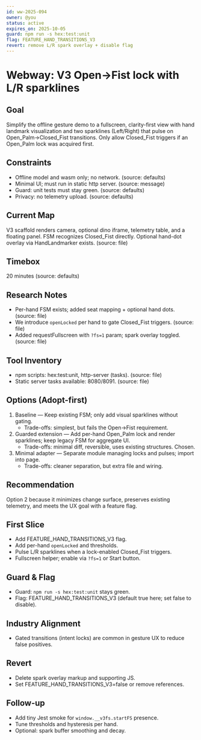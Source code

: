 ```yaml
---
id: ww-2025-094
owner: @you
status: active
expires_on: 2025-10-05
guard: npm run -s hex:test:unit
flag: FEATURE_HAND_TRANSITIONS_V3
revert: remove L/R spark overlay + disable flag
---
```

# Webway: V3 Open→Fist lock with L/R sparklines

## Goal

Simplify the offline gesture demo to a fullscreen, clarity-first view with hand landmark visualization and two sparklines (Left/Right) that pulse on Open_Palm→Closed_Fist transitions. Only allow Closed_Fist triggers if an Open_Palm lock was acquired first.

## Constraints

- Offline model and wasm only; no network. (source: defaults)
- Minimal UI; must run in static http server. (source: message)
- Guard: unit tests must stay green. (source: defaults)
- Privacy: no telemetry upload. (source: defaults)

## Current Map

V3 scaffold renders camera, optional dino iframe, telemetry table, and a floating panel. FSM recognizes Closed_Fist directly. Optional hand-dot overlay via HandLandmarker exists. (source: file)

## Timebox

20 minutes (source: defaults)

## Research Notes

- Per-hand FSM exists; added seat mapping + optional hand dots. (source: file)
- We introduce `openLocked` per hand to gate Closed_Fist triggers. (source: file)
- Added requestFullscreen with `?fs=1` param; spark overlay toggled. (source: file)

## Tool Inventory

- npm scripts: hex:test:unit, http-server (tasks). (source: file)
- Static server tasks available: 8080/8091. (source: file)

## Options (Adopt-first)

1. Baseline — Keep existing FSM; only add visual sparklines without gating.
   - Trade-offs: simplest, but fails the Open→Fist requirement.
2. Guarded extension — Add per-hand Open_Palm lock and render sparklines; keep legacy FSM for aggregate UI.
   - Trade-offs: minimal diff, reversible, uses existing structures. Chosen.
3. Minimal adapter — Separate module managing locks and pulses; import into page.
   - Trade-offs: cleaner separation, but extra file and wiring.

## Recommendation

Option 2 because it minimizes change surface, preserves existing telemetry, and meets the UX goal with a feature flag.

## First Slice

- Add FEATURE_HAND_TRANSITIONS_V3 flag.
- Add per-hand `openLocked` and thresholds.
- Pulse L/R sparklines when a lock-enabled Closed_Fist triggers.
- Fullscreen helper; enable via `?fs=1` or Start button.

## Guard & Flag

- Guard: `npm run -s hex:test:unit` stays green.
- Flag: FEATURE_HAND_TRANSITIONS_V3 (default true here; set false to disable).

## Industry Alignment

- Gated transitions (intent locks) are common in gesture UX to reduce false positives.

## Revert

- Delete spark overlay markup and supporting JS.
- Set FEATURE_HAND_TRANSITIONS_V3=false or remove references.

## Follow-up

- Add tiny Jest smoke for `window.__v3fs.startFS` presence.
- Tune thresholds and hysteresis per hand.
- Optional: spark buffer smoothing and decay.
